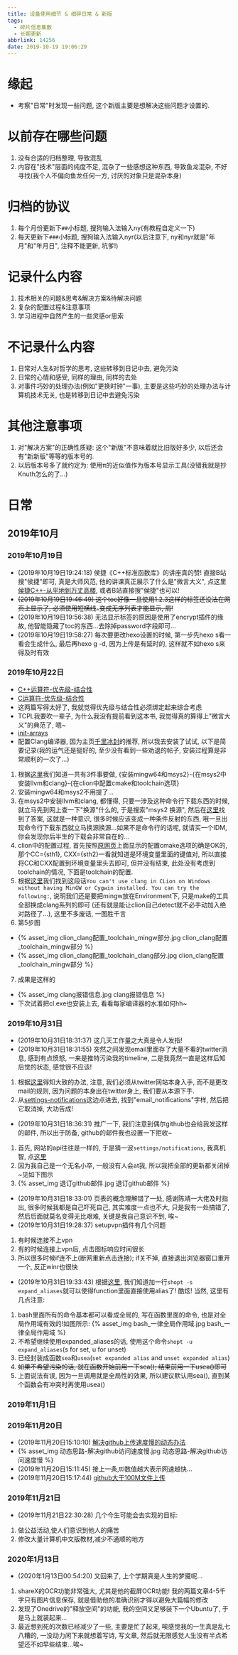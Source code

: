 ```yaml
---
title: 设备使用细节 & 细碎日常 & 新版
tags:
  - 碎片信息集散
  - 长期更新
abbrlink: 14256
date: 2019-10-19 19:06:29
---
```

# 缘起
- 考察"日常"时发现一些问题, 这个新版主要是想解决这些问题才设置的.

# 以前存在哪些问题
1. 没有合适的归档整理, 导致混乱
2. 内容在"技术"层面的纯度不足, 混杂了一些感想这种东西, 导致鱼龙混杂, 不好寻找(我个人不偏向鱼龙任何一方, 讨厌的对象只是混杂本身)

# 归档的协议
1. 每个月份更新下`##`小标题, 搜狗输入法输入ny(有教程自定义一下)
2. 每天更新下`###`小标题, 搜狗输入法输入nyr(以后注意下, ny和nyr就是"年月"和"年月日", 注释不能更新, 坑爹!)

# 记录什么内容
1. 技术相关的问题&思考&解决方案&待解决问题
2. 复杂的配置过程&注意事项
3. 学习进程中自然产生的一些灵感or思索

# 不记录什么内容
1. 日常对人生&对哲学的思考, 这些转移到日记中去, 避免污染
2. 日常的心情和感受, 同样的理由, 同样的去处
3. 对事件巧妙的处理办法(例如"更换时钟"一事), 主要是这些巧妙的处理办法与计算机技术无关, 也是转移到日记中去避免污染

# 其他注意事项
1. 对"解决方案"的正确性质疑: 这个"新版"不意味着就比旧版好多少, 以后还会有"新新版"等等的版本号的.
2. 以后版本号多了就约定为: 使用π的近似值作为版本号显示工具(没错我就是抄Knuth怎么的了...)

# 日常
## 2019年10月
### 2019年10月19日
- (2019年10月19日19:24:18) 侯捷《C++标准函数库》的讲座真的赞! 直接B站搜"侯捷"即可, 真是大师风范, 他的讲课真正展示了什么是"微言大义", 点这里[侯捷C++-从平地到万丈高楼](`https://web.archive.org/web/20220605134026/https://www.bilibili.com/video/av45108908?from=search&seid=18304083379144917647`), 或者B站直接搜"侯捷"也可以!
- <del>(2019年10月19日19:46:49) 这个toc好像一旦使用1.2.3这样的标签还没法在网页上显示了, 必须使用短横线`-`变成无序列表才能显示, 屑!</del>
- (2019年10月19日19:56:38) 无法显示标签的原因是使用了encrypt插件的缘故, 他智能隐藏了toc的东西...去除掉password字段即可...
- (2019年10月19日19:58:27) 每次要更改hexo设置的时候, 第一步先hexo s看一看会生成什么, 最后再hexo g -d, 因为上传是有延时的, 这样就不如hexo s来得及时有效
### 2019年10月22日
- [C++运算符-优先级-结合性](`https://web.archive.org/web/20220605134042/https://zh.cppreference.com/w/cpp/language/operator_precedence`)
- [C运算符-优先级-结合性](`https://web.archive.org/web/20220605155809/https://zh.cppreference.com/w/c/language/operator_precedence`)
- 这两篇写得太好了, 我就觉得优先级与结合性必须绑定起来综合考虑
- TCPL我要吹一辈子, 为什么我没有提前看到这本书, 我觉得真的算得上"微言大义"的典范了, 嗯~
- [init-arrays](`https://web.archive.org/web/20220505055621/https://en.cppreference.com/w/c/language/array_initialization`)
- 配置Clang编译器, 因为主页[千里冰封](`https://web.archive.org/web/20220605130206/https://www.zhihu.com/question/351744551/answer/865665382`)的推荐, 所以我去安装了试试, 以下是简要记录(我的运气还是挺好的, 至少没有看到一些劝退的帖子, 安装过程算是非常顺利的一次了...)
1. 根据[这里](`https://web.archive.org/web/20210618170309/https://intellij-support.jetbrains.com/hc/en-us/community/posts/206606735-Using-Clang-With-CLion-on-Windows?page=1`#community_comment_115000631284)我们知道一共有3件事要做, {安装mingw64和msys2}-{在msys2中安装llvm和clang}-{在clion中配置cmake和toolchain选项}
2. 安装mingw64和msys2不用提了...
3. 在msys2中安装llvm和clang, 都懂得, 只要一涉及这种命令行下载东西的时候, 就立马先到网上查一下"换源"什么的, 于是搜索"msys2 换源", 然后在[这里](`https://web.archive.org/web/20220605130408/https://mirror.tuna.tsinghua.edu.cn/help/msys2/`)找到了答案, 这就是一种意识, 很多时候应该变成一种条件反射的东西, 哦一旦出现命令行下载东西就立马换源换源...如果不是命令行的话呢, 就请买一个IDM, 你会发现你后半生的下载会非常自在的...
4. clion中的配置过程, 首先按照[原网页](`https://web.archive.org/web/20210618170309/https://intellij-support.jetbrains.com/hc/en-us/community/posts/206606735-Using-Clang-With-CLion-on-Windows?page=1`#community_comment_115000631284)上面显示的配置cmake选项的确是OK的, 那个CC={sth1}, CXX={sth2}一看就知道是环境变量里面的键值对, 所以直接将CC和CXX配置到环境变量里头去即可, 但并没有结束, 此处没有考虑到toolchain的情况, 下面是toolchain的配置.
5. 根据[这里](`https://web.archive.org/web/20210512030509/https://intellij-support.jetbrains.com/hc/en-us/community/posts/360000394670-How-can-I-configure-LLVM-Clang-6-0-with-CLION-2018-1`)我们找到这段话`You can't use clang in CLion on Windows without having MinGW or Cygwin installed. You can try the following:`, 说明我们还是要把mingw放在Environment下, 只是make的工具全部换成clang系列的即可 (还有就是能让clion自己detect就不必手动加入绝对路径了...), 这里不多废话, 一图胜千言
6. 第5步图
- {% asset_img clion_clang配置_toolchain_mingw部分.jpg clion_clang配置_toolchain_mingw部分 %}
- {% asset_img clion_clang配置_toolchain_clang部分.jpg clion_clang配置_toolchain_mingw部分 %}
7. 成果是这样的
- {% asset_img clang报错信息.jpg clang报错信息 %}
- 下次试着把cl.exe也安装上去, 看看每家编译器的水准如何hh~
### 2019年10月31日
- (2019年10月31日18:31:37) 这几天工作量之大真是令人发指!
- (2019年10月31日18:31:55) 突然之间发现email里面存了大量不看的twitter消息, 感到有点愤怒, 一来是推特污染我的timeline, 二是我竟然一直是这样后知后觉的状态, 感觉很不应该!
1. 根据[这里](`https://web.archive.org/web/20220606032819/https://www.zhihu.com/question/35809873`)得知大致的办法, 注意, 我们必须从twitter网站本身入手, 而不是更改mail的规则, 因为问题的本身出在twitter身上, 我们要从本源下手.
2. 从[settings-notifications](`https://web.archive.org/web/20220605150152/https://twitter.com/settings/notifications`)这边点进去, 找到"email_notifications"字样, 然后把它取消掉, 大功告成!
- (2019年10月31日18:36:31) 推广一下, 我们注意到偶尔github也会给我发这样的邮件, 所以出于防备, github的邮件我也设置一下拒收~
1. 首先, 网站的api往往是一样的, 于是猜一波`settings/notifications`, 我真机智, 点[这里](`https://web.archive.org/web/20220605150706/https://github.com/login?return_to=https%3A%2F%2Fgithub.com%2Fsettings%2Fnotifications`)
2. 因为我自己是一个无名小卒, 一般没有人会at我, 所以我把全部的更新都关闭掉~见如下图示
3. {% asset_img 退订github邮件.jpg 退订github邮件 %}
- (2019年10月31日18:33:01) 页表的概念理解错了一处, 感谢陈靖一大佬及时指出, 很多时候我都是自己吓死自己, 其实难度一点也不大, 只是我有一处搞错了, 然后后面就莫名变得无比艰难, 关键是我自己意识不到, 唉~
- (2019年10月31日19:28:37) setupvpn插件有几个问题
1. 有时候连接不上vpn
2. 有的时候连接上vpn后, 点击图标响应时间很长
3. 所以很多时候if连不上(断网重新点击连接); if关不掉, 直接退出浏览器窗口重开一个, 反正winr也很快

- (2019年10月31日19:33:43) 根据[这里](`https://web.archive.org/web/20210512033247/https://stackoverflow.com/questions/27768308/linux-shell-scripting-using-alias-in-a-function`#27768471), 我们知道加一行`shopt -s expand_aliases`就可以使得function里面直接使用alias了! 酷炫! 当然, 这里有几点注意:
1. bash里面所有的命令基本都可以看成全局的, 写在函数里面的命令, 也是对全局作用域有效的!如图所示:
{% asset_img bash_一律全局作用域.jpg bash_一律全局作用域 %}
2. 不希望继续使用expanded_aliases的话, 使用这个命令`shopt -u expand_aliases`(s for set, u for unset)
3. 已经封装成函数`sea`和`usea`(`set expanded alias` and `unset expanded alias`)
4. <del>如果不希望污染的话, 就在函数开始前用一下sea(); 结束前用一下usea()即可</del>
4. 上面说法有误, 因为一旦调用就是全局性的效果, 所以建议默认用sea(), 直到某个函数会有冲突时再使用usea()

### 2019年11月1日
### 2019年11月20日
- (2019年11月20日15:10:10) [解决github上传速度慢的动态办法](`https://web.archive.org/web/20210512033311/https://blog.csdn.net/Adam_allen/article/details/78997709`)
- {% asset_img 动态思路-解决github访问速度慢.jpg 动态思路-解决github访问速度慢 %}
- (2019年11月20日15:11:45) 接上一条,ttl数值越大表示网速越快...
- (2019年11月20日15:17:44) [github大于100M文件上传](`https://web.archive.org/web/20220606004618/https://blog.csdn.net/qq_33404395/article/details/80263709`)
### 2019年11月21日
- (2019年11月21日22:30:28) 几个今生可能会去实现的目标:
1. 做公益活动,使人们意识到他人的痛苦
2. 修改大量计算机中文版教材,减少不通顺的地方

### 2020年1月13日
- (2020年1月13日00:54:20) 又回来了, 上个学期真是人生的梦魇呢...
1. shareX的OCR功能非常强大, 尤其是他的截屏OCR功能! 我的两篇文章4-5千字只有图片信息保存, 就是借助他的准确识别才得以避免大篇幅的修改
2. 发现了Onedrive的"释放空间"的功能, 我的空间又足够装下一个Ubuntu了, 于是马上就装起来...
3. 最近想到死的次数已经减少了一些, 主要是忙了起来, 唉感觉我的一生真是乱七八糟的, 一没动力闲下来就想着写诗, 写文章, 然后就无限感觉人生没有半点希望还不如早些结束...唉~

